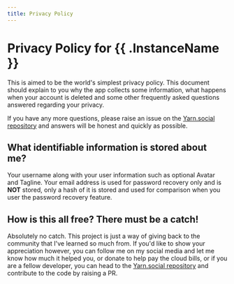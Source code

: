 ```yaml
---
title: Privacy Policy
---
```


# Privacy Policy for {{ .InstanceName }}

This is aimed to be the world's simplest privacy policy.
This document should explain to you why the app collects some
information, what happens when your account is deleted and some other
frequently asked questions answered regarding your privacy.

If you have any more questions, please raise an issue on the
[Yarn.social repository](https://git.mills.io/yarnsocial/yarn)
and answers will be honest and quickly as possible.

## What identifiable information is stored about me?

Your username along with your user information such as optional Avatar and Tagline.
Your email address is used for password recovery only and is **NOT** stored,
only a hash of it is stored and used for comparison when you user the password
recovery feature.

## How is this all free? There must be a catch!

Absolutely no catch. This project is just a way of giving back to the community
that I've learned so much from. If you'd like to show your appreciation however,
you can follow me on my social media and let me know how much it helped you, or
donate to help pay the cloud bills, or if you are a fellow developer, you can
head to the [Yarn.social repository](https://git.mills.io/yarnsocial/yarn) and
contribute to the code by raising a PR.
